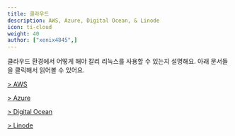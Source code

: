 ```yaml
---
title: 클라우드
description: AWS, Azure, Digital Ocean, & Linode
icon: ti-cloud
weight: 40
author: ["xenix4845",]
---
```


클라우드 환경에서 어떻게 해야 칼리 리눅스를 사용할 수 있는지 설명해요. 아래 문서들을 클릭해서 읽어볼 수 있어요.

[> AWS](https://kali.krfoss.org/cloud/aws/) 

[> Azure](https://kali.krfoss.org/cloud/azure/)

[> Digital Ocean](https://kali.krfoss.org/cloud/digitalocean/)

[> Linode](https://kali.krfoss.org/cloud/linode/)